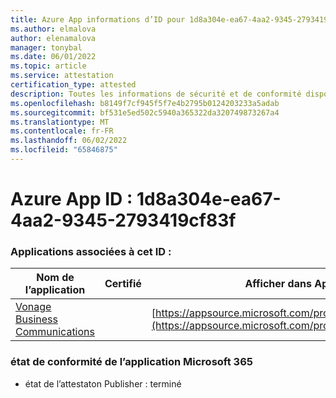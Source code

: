 ```yaml
---
title: Azure App informations d’ID pour 1d8a304e-ea67-4aa2-9345-2793419cf83f
ms.author: elmalova
author: elenamalova
manager: tonybal
ms.date: 06/01/2022
ms.topic: article
ms.service: attestation
certification_type: attested
description: Toutes les informations de sécurité et de conformité disponibles pour 1d8a304e-ea67-4aa2-9345-2793419cf83f.
ms.openlocfilehash: b8149f7cf945f5f7e4b2795b0124203233a5adab
ms.sourcegitcommit: bf531e5ed502c5940a365322da320749873267a4
ms.translationtype: MT
ms.contentlocale: fr-FR
ms.lasthandoff: 06/02/2022
ms.locfileid: "65846875"
---
```

# <a name="azure-app-id-1d8a304e-ea67-4aa2-9345-2793419cf83f"></a>Azure App ID : 1d8a304e-ea67-4aa2-9345-2793419cf83f


### <a name="apps-associated-with-this-id"></a>Applications associées à cet ID :
| **Nom de l’application** | **Certifié** | **Afficher dans AppSource** |
|--------------|---------------|-----------------------|
| [Vonage Business Communications](../forward/WA200002988.md) |  | [https://appsource.microsoft.com/product/office/WA200002988](https://appsource.microsoft.com/product/office/WA200002988) |

### <a name="microsoft-365-app-compliance-status"></a>état de conformité de l’application Microsoft 365
- état de l’attestaton Publisher : terminé
